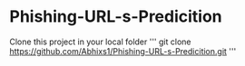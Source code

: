 # Phishing-URL-s-Predicition

Clone this project in your local folder
'''
git clone https://github.com/Abhixs1/Phishing-URL-s-Predicition.git
'''
